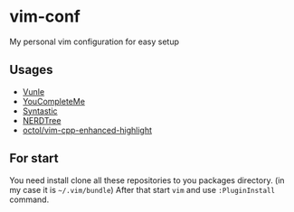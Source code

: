# vim-conf
My personal vim configuration for easy setup

## Usages
- [Vunle](https://github.com/VundleVim/Vundle.vim)
- [YouCompleteMe](https://github.com/ycm-core/YouCompleteMe)
- [Syntastic](https://github.com/vim-syntastic/syntastic)
- [NERDTree](https://github.com/vim-syntastic/syntastic)
- [octol/vim-cpp-enhanced-highlight](octol/vim-cpp-enhanced-highlight)

## For start
You need install clone all these repositories to you packages directory. (in my case it is `~/.vim/bundle`)
After that start `vim` and use `:PluginInstall` command.

